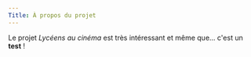 ```yaml
---
Title: À propos du projet
---
```


Le projet *Lycéens au cinéma* est très intéressant et même que... c'est un **test** !